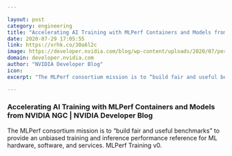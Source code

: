 ```yaml
---

layout: post
category: engineering
title: "Accelerating AI Training with MLPerf Containers and Models from NVIDIA NGC"
date: 2020-07-29 17:05:55
link: https://vrhk.co/30a6l2c
image: https://developer.nvidia.com/blog/wp-content/uploads/2020/07/performance-gain-across-releases-2.png
domain: developer.nvidia.com
author: "NVIDIA Developer Blog"
icon: 
excerpt: "The MLPerf consortium mission is to “build fair and useful benchmarks” to provide an unbiased training and inference performance reference for ML hardware, software, and services. MLPerf Training v0."

---
```


### Accelerating AI Training with MLPerf Containers and Models from NVIDIA NGC | NVIDIA Developer Blog

The MLPerf consortium mission is to “build fair and useful benchmarks” to provide an unbiased training and inference performance reference for ML hardware, software, and services. MLPerf Training v0.